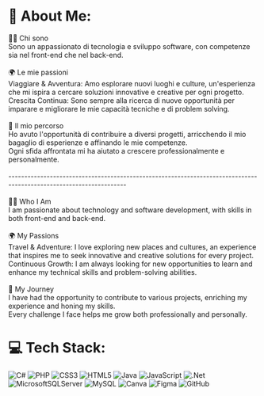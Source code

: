 # 💫 About Me:
👨‍💻 Chi sono<br>Sono un appassionato di tecnologia e sviluppo software, con competenze sia nel front-end che nel back-end.<br><br>🌍 Le mie passioni<br>Viaggiare & Avventura: Amo esplorare nuovi luoghi e culture, un'esperienza che mi ispira a cercare soluzioni innovative e creative per ogni progetto.<br>Crescita Continua: Sono sempre alla ricerca di nuove opportunità per imparare e migliorare le mie capacità tecniche e di problem solving.<br><br>🚀 Il mio percorso<br>Ho avuto l'opportunità di contribuire a diversi progetti, arricchendo il mio bagaglio di esperienze e affinando le mie competenze. <br>Ogni sfida affrontata mi ha aiutato a crescere professionalmente e personalmente.<br><br>-------------------------------------------------------------------------------------------------------------------<br><br>👨‍💻 Who I Am<br>I am passionate about technology and software development, with skills in both front-end and back-end.<br><br>🌍 My Passions<br>Travel & Adventure: I love exploring new places and cultures, an experience that inspires me to seek innovative and creative solutions for every project.<br>Continuous Growth: I am always looking for new opportunities to learn and enhance my technical skills and problem-solving abilities.<br><br>🚀 My Journey<br>I have had the opportunity to contribute to various projects, enriching my experience and honing my skills. <br>Every challenge I face helps me grow both professionally and personally.


# 💻 Tech Stack:
![C#](https://img.shields.io/badge/c%23-%23239120.svg?style=for-the-badge&logo=csharp&logoColor=white) ![PHP](https://img.shields.io/badge/php-%23777BB4.svg?style=for-the-badge&logo=php&logoColor=white) ![CSS3](https://img.shields.io/badge/css3-%231572B6.svg?style=for-the-badge&logo=css3&logoColor=white) ![HTML5](https://img.shields.io/badge/html5-%23E34F26.svg?style=for-the-badge&logo=html5&logoColor=white) ![Java](https://img.shields.io/badge/java-%23ED8B00.svg?style=for-the-badge&logo=openjdk&logoColor=white) ![JavaScript](https://img.shields.io/badge/javascript-%23323330.svg?style=for-the-badge&logo=javascript&logoColor=%23F7DF1E) ![.Net](https://img.shields.io/badge/.NET-5C2D91?style=for-the-badge&logo=.net&logoColor=white) ![MicrosoftSQLServer](https://img.shields.io/badge/Microsoft%20SQL%20Server-CC2927?style=for-the-badge&logo=microsoft%20sql%20server&logoColor=white) ![MySQL](https://img.shields.io/badge/mysql-4479A1.svg?style=for-the-badge&logo=mysql&logoColor=white) ![Canva](https://img.shields.io/badge/Canva-%2300C4CC.svg?style=for-the-badge&logo=Canva&logoColor=white) ![Figma](https://img.shields.io/badge/figma-%23F24E1E.svg?style=for-the-badge&logo=figma&logoColor=white) ![GitHub](https://img.shields.io/badge/github-%23121011.svg?style=for-the-badge&logo=github&logoColor=white)
